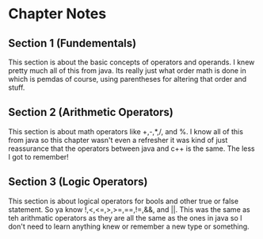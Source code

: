 # Chapter Notes

## Section 1 (Fundementals)

This section is about the basic concepts of operators and operands. I knew pretty much all of this from java. Its really just what order math is done in which is pemdas of course, using parentheses for altering that order and stuff.

## Section 2 (Arithmetic Operators)

This section is about math operators like +,-,*,/, and %. I know all of this from java so this chapter wasn't even a refresher it was kind of just reassurance that the operators between java and c++ is the same. The less I got to remember!

## Section 3 (Logic Operators)

This section is about logical operators for bools and other true or false statement. So ya know !,<,<=,>,>=,==,!=,&&, and ||. This was the same as teh arithmatic operators as they are all the same as the ones in java so I don't need to learn anything knew or remember a new type or something.
